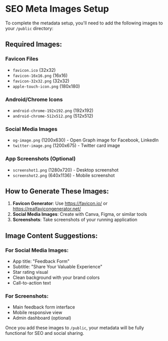 # SEO Meta Images Setup

To complete the metadata setup, you'll need to add the following images to your `/public` directory:

## Required Images:

### Favicon Files
- `favicon.ico` (32x32)
- `favicon-16x16.png` (16x16)
- `favicon-32x32.png` (32x32)
- `apple-touch-icon.png` (180x180)

### Android/Chrome Icons
- `android-chrome-192x192.png` (192x192)
- `android-chrome-512x512.png` (512x512)

### Social Media Images
- `og-image.png` (1200x630) - Open Graph image for Facebook, LinkedIn
- `twitter-image.png` (1200x675) - Twitter card image

### App Screenshots (Optional)
- `screenshot1.png` (1280x720) - Desktop screenshot
- `screenshot2.png` (640x1136) - Mobile screenshot

## How to Generate These Images:

1. **Favicon Generator**: Use https://favicon.io/ or https://realfavicongenerator.net/
2. **Social Media Images**: Create with Canva, Figma, or similar tools
3. **Screenshots**: Take screenshots of your running application

## Image Content Suggestions:

### For Social Media Images:
- App title: "Feedback Form"
- Subtitle: "Share Your Valuable Experience"
- Star rating visual
- Clean background with your brand colors
- Call-to-action text

### For Screenshots:
- Main feedback form interface
- Mobile responsive view
- Admin dashboard (optional)

Once you add these images to `/public`, your metadata will be fully functional for SEO and social sharing.
